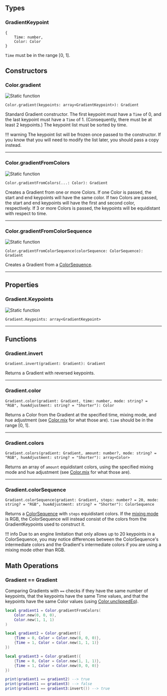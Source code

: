 ## Types

### GradientKeypoint

```
{
    Time: number,
    Color: Color
}
```

`Time` must be in the range [0, 1].

## Constructors

### Color.gradient

<img src="https://img.shields.io/badge/-static-blue" alt="Static function" />

```
Color.gradient(keypoints: array<GradientKeypoint>): Gradient
```

Standard Gradient constructor. The first keypoint must have a `Time` of 0, and the last keypoint must have a `Time` of 1. (Consequently, there must be at least 2 keypoints.) The keypoint list must be sorted by time.

!!! warning
    The keypoint list will be frozen once passed to the constructor. If you know that you will need to modify the list later, you should pass a copy instead.

---

### Color.gradientFromColors

<img src="https://img.shields.io/badge/-static-blue" alt="Static function" />

```
Color.gradientFromColors(...: Color): Gradient
```

Creates a Gradient from one or more Colors. If one Color is passed, the start and end keypoints will have the same color. If two Colors are passed, the start and end keypoints will have the first and second color, respectively. If 3 or more Colors is passed, the keypoints will be equidistant with respect to time.

---

### Color.gradientFromColorSequence

<img src="https://img.shields.io/badge/-static-blue" alt="Static function" />

```
Color.gradientFromColorSequence(colorSequence: ColorSequence): Gradient
```

Creates a Gradient from a [ColorSequence](https://developer.roblox.com/en-us/api-reference/datatype/ColorSequence).

---

## Properties

### Gradient.Keypoints

<img src="https://img.shields.io/badge/-read--only-blue" alt="Static function" />

```
Gradient.Keypoints: array<GradientKeypoint>
```

---

## Functions

### Gradient.invert

```
Gradient.invert(gradient: Gradient): Gradient
```

Returns a Gradient with reversed keypoints.

---

### Gradient.color

```
Gradient.color(gradient: Gradient, time: number, mode: string? = "RGB", hueAdjustment: string? = "Shorter"): Color
```

Returns a Color from the Gradient at the specified time, mixing mode, and hue adjustment (see [Color.mix](../color/#colormix) for what those are). `time` should be in the range [0, 1].

---

### Gradient.colors

```
Gradient.colors(gradient: Gradient, amount: number?, mode: string? = "RGB", hueAdjustment: string? = "Shorter"): array<Color>
```

Returns an array of `amount` equidistant colors, using the specified mixing mode and hue adjustment (see [Color.mix](../color/#colormix) for what those are).

---

### Gradient.colorSequence

```
Gradient.colorSequence(gradient: Gradient, steps: number? = 20, mode: string? = "RGB", hueAdjustment: string? = "Shorter"): ColorSequence
```

Returns a [ColorSequence](https://developer.roblox.com/en-us/api-reference/datatype/ColorSequence) with `steps` equidistant colors. If the [mixing mode](../color/#colormix) is RGB, the ColorSequence will instead consist of the colors from the GradientKeypoints used to construct it.

!!! info
    Due to an engine limitation that only allows up to 20 keypoints in a ColorSequence, you may notice differences between the ColorSequence's intermediate colors and the Gradient's intermediate colors if you are using a mixing mode other than RGB.

## Math Operations

### Gradient == Gradient

Comparing Gradients with `==` checks if they have the same number of keypoints, that the keypoints have the same Time values, and that the keypoints have the same Color values (using [Color.unclippedEq](../color/#colorunclippedeq)).

```lua
local gradient1 = Color.gradientFromColors(
    Color.new(0, 0, 0),
    Color.new(1, 1, 1)
)

local gradient2 = Color.gradient({
    {Time = 0, Color = Color.new(0, 0, 0)},
    {Time = 1, Color = Color.new(1, 1, 1)}
})

local gradient3 = Color.gradient({
    {Time = 0, Color = Color.new(1, 1, 1)},
    {Time = 1, Color = Color.new(0, 0, 0)}
}) 

print(gradient1 == gradient2) --> true
print(gradient1 == gradient3) --> false
print(gradient1 == gradient3:invert()) --> true
```